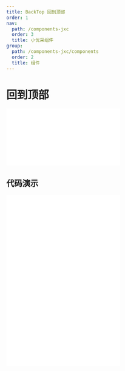 ```yaml
---
title: BackTop 回到顶部
order: 1
nav:
  path: /components-jxc
  order: 3
  title: 小优采组件
group:
  path: /components-jxc/components
  order: 2
  title: 组件
---
```


# 回到顶部

<div>
<embed src="@docs-common/back-top/index.md"></embed>
</div>
        
## 代码演示

<Row gutter=8>

  <Col span=12>
    
  <div class="code-box"><embed src="@abiz-rc-jxc/back-top/demo/basic-back-top-jxc.md"></embed></div>
          
  </Col>
          
  <Col span=12>
    
  <div class="code-box"><embed src="@abiz-rc-jxc/back-top/demo/custom-back-top-jxc.md"></embed></div>
          
  </Col>
          
</Row>
        
<div><embed src="@docs-common/back-top/index-api.md"></embed><div>
